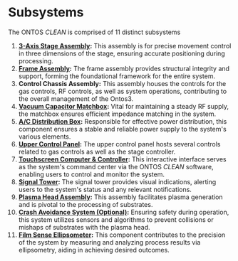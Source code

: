 # Subsystems

The ONTOS _CLEAN_ is comprised of 11 distinct subsystems

1. [**3-Axis Stage Assembly**](1.-axis-stage.md)**:** This assembly is for precise movement control in three dimensions of the stage, ensuring accurate positioning during processing.
2. [**Frame Assembly**](2.-frame-assembly.md)**:** The frame assembly provides structural integrity and support, forming the foundational framework for the entire system.
3. **Control Chassis Assembly:** This assembly houses the controls for the gas controls, RF controls, as well as system operations, contributing to the overall management of the Ontos3.
4. [**Vacuum Capacitor Matchbox**](3.-vacuum-cap-matchbox-assembly.md)**:** Vital for maintaining a steady RF supply, the matchbox ensures efficient impedance matching in the system.
5. [**A/C Distribution Box**](4.-a-c-distribution-box.md)**:** Responsible for effective power distribution, this component ensures a stable and reliable power supply to the system's various elements.
6. [**Upper Control Panel**](5.-upper-control-panel.md)**:** The upper control panel hosts several controls related to gas controls as well as the stage controller.
7. [**Touchscreen Computer & Controller**](6.-touchscreen-computer-and-controller.md)**:** This interactive interface serves as the system's command center via the ONTOS _CLEAN_ software, enabling users to control and monitor the system.
8. [**Signal Tower**](7.-signal-tower.md)**:** The signal tower provides visual indications, alerting users to the system's status and any relevant notifications.
9. [**Plasma Head Assembly**](8.-plasma-head-assembly.md)**:** This assembly facilitates plasma generation and is pivotal to the processing of substrates.
10. [**Crash Avoidance System (Optional)**](9.-crash-avoidance-system.md)**:** Ensuring safety during operation, this system utilizes sensors and algorithms to prevent collisions or mishaps of substrates with the plasma head.
11. [**Film Sense Ellipsometer**](10.-elipsometry-system.md)**:** This component contributes to the precision of the system by measuring and analyzing process results via ellipsometry, aiding in achieving desired outcomes.
